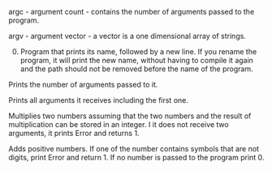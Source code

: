 argc - argument count - contains the number of arguments passed to the program.

argv - argument vector - a vector is a one dimensional array of strings.

0. Program that prints its name, followed by a new line. If you rename the program, it will print the new name, without having to compile it again and the path should not be removed before the name of the program.



Prints the number of arguments passed to it.

Prints all arguments it receives including the first one.

Multiplies two numbers assuming that the two numbers and the result of multiplication can be stored in an integer. I it does not receive two arguments, it prints Error and returns 1.

Adds positive numbers. If one of the number contains symbols that are not digits, print Error and return 1. If no number is passed to the program print 0.
